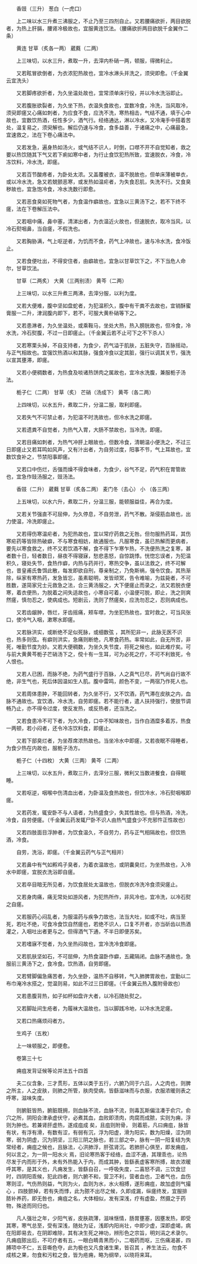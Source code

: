 <!-- { "loadSidebar": true } -->
　　香豉（三升） 葱白（一虎口）

　　上二味以水三升煮三沸服之，不止乃至三四剂自止。又若腰痛欲折，两目欲脱者，为热上肝膈，腰肾冷极故也，宜服黄连饮法。（腰痛欲折两目欲脱千金翼作二条）

　　黄连 甘草（炙各一两） 葳蕤（二两）

　　上三味切，以水三升，煮取一升，去滓内朴硝一两，顿服，得微利止。

　　又若眩冒欲倒者，为衣浓犯热故也，宜冷水淋头并洗之，须臾即愈。（千金翼云宜洗头）

　　又若脚疼欲折者，为久坐温处故也，宜常须单床行役，并以冷水洗浴即止。

　　又若腹胀欲裂者，为久坐下热，衣温失食故也，宜数冷食，冷洗，当风取冷，须臾即瘥又心痛如刺者，为应食不食，应洗不洗，寒热相击，气结不通，填于心中故也，宜数饮热酒，任性多少，酒气行。经络通达，淋以冷水，又冷淹手中搭着苦处，温复易之，须臾解也。解后仍速与冷食，食多益善，于诸痛之中，心痛最急，宜速救之，法在下卷心痛法中。

　　又若发急，遍身热如汤火，或气结不识人，时倒，口噤不开不自觉知者，救之要以热饮随其下气又若下痢如寒中者，为行止食饮犯热所致，宜速脱衣，冷食，冷冻饮料，冷水洗，即瘥。

　　又若百节酸疼者，为卧处太浓。又盖覆被衣，温不脱故也，但单床薄被单衣，或以冷水洗，急又若兢颤恶寒，或发热如温疟者，为失食忍肌，失洗不行。又食臭秽故也，宜急饱冷食，冷水洗数行即愈。

　　又若恶食臭如死物气者，为食温作癖故也，宜急以三黄汤下之，若不下终不瘥，法在下卷解压法中。

　　又若咽中痛，鼻中塞，清涕出者，为衣温近火故也，但速脱衣，取冷当风，以冷石熨咽鼻，当自瘥，不假洗也。

　　又若胸胁满，气上呕逆者，为饥而不食，药气上冲故也，速与冷水洗，食冷饭止。

　　又若食便吐出，不得安住者，由癖故也，宜急以甘草饮下之，不下当危人命尔，甘草饮法。

　　甘草（二两炙） 大黄（三两别渍） 黄芩（二两）

　　上三味切，以水三升煮三两沸，去滓分服，以利为度。

　　又若大便难，腹中坚如盘蛇者，为犯温积久，腹中有干粪不去故也，宜销酥蜜膏服一二升，津润腹内即下，若不，可服大黄朴硝等下之。

　　又若患淋者，为久坐温处，或乘鞍马，坐处大热，热入膀胱故也，但冷食，冷水洗，冷石熨腹，不过一日即瘥止。（千金翼云若不止可下之不下杀人）

　　又若寒栗头掉，不自支持者，为食少，药气溢于肌肤，五脏失守，百脉摇动，与正气相故也。宜强饮热酒以和其脉，强食冷食以定其脏，强行以调其关节，强洗以宣其壅滞，即瘥。

　　又若小便稠数者，为热食及啖诸热饼肉之属故也，宜冷水洗腹，兼服栀子汤法。

　　栀子仁（二两） 甘草（炙） 芒硝（汤成下） 黄芩（各二两）

　　上四味切，以水五升，煮取二升，分温二服，取利即瘥。

　　又若失气不可禁止者，为犯温不时洗故也，但冷水洗之即瘥。

　　又若遗粪不自觉者，为热气入胃，大肠不禁故也，当冷洗，即瘥。

　　又若目痛如刺者，为热气冲肝上眼故也，但数冷食，清朝温小便洗之，不过三日即瘥止又若耳鸣如风声，又有汁出者，为自劳过度，阳事不节，气上耳故也，宜数饮食补之，节禁阳事即瘥。

　　又若口中伤烂，舌强而燥不得食味者，为食少，谷气不足，药气积在胃管故也，宜急作豉汤服之，豉汤法。

　　香豉（二升） 葳蕤 甘草（炙各二两） 麦门冬（去心） 小 （各三两）

　　上五味切，以水六升，煮取二升，分温三服，能顿服益佳，再合为度。

　　又若关节强直不可屈伸，为久停息，不自劳泄，药气不散。渐侵筋血故也，出力使温，冷洗即瘥止。

　　又若得伤寒温疟者，为犯热故也，宜以常疗药救之无咎。但勿服热药耳，其伤寒疟药等皆除热破癖，不与寒食相妨，故通服也。凡服寒食，虽已热解而更病者，要先以寒食救之，终不又若饮酒不解，食不得下乍寒乍热，不洗便热洗之复寒，甚者数十日，轻者数日，昼夜不得寝寐，愁悲恚怒，自惊跳悸。恍惚忘误者，为犯温积久，寝处失节，食热作癖，内热与药并行，寒热交争，虽以法救之，终不可解也，昔皇甫氏鲁饵此散，每发即欲自刑，尊亲制之，乃免斯祸，强令饮食。其热渐除，纵家有寒热药，发急皆忘，虽素聪明，发皆顽冥，告令难喻，为兹毙者，不可胜数，遂简家兄士元救急之法，合三黄汤服之，大下便瘥止而录之，法又若脱衣便寒，着衣便热，为脱着之间失适故也，小寒自可着，小温便可脱，即止，洗之则爽然瘥，慎勿忍之，使病成也。短剧云，洗则了然瘥矣，应洗勿忍之，忍则病成也。

　　又若齿龈肿，唇烂，牙齿摇痛，颊车噤，为坐犯热故也，宜时救之，可当风张口，使冷气入咽，漱寒水即瘥。

　　又若脉洪实，或断绝不足似死脉，或细数弦 ，其所犯非一，此脉无医不识也，热多则弦。有癖则洪实，急痛则断绝，凡寒食药热。率常如此，自无所苦，非死，唯勤节度为妙。又若大便稠数，为坐久失节度，将死之候也，如此难疗矣。可与前大黄黄芩栀子芒硝汤下之，傥十有一生耳，可为必死之疗，不可不利致死，令人恨也。

　　又若人已困，而脉不绝，为药气盛行于百脉，人之真气已尽，药气尚自行故不绝，非生气也，死后体因温如生人肌。腹中雷鸣，颜色不变，一两宿乃作死人也。

　　又若周体患肿，不能回转者，为久坐不行，又不饮酒，药气滞在皮肤之内，血脉不通故也。宜饮酒，冷水洗，自劳即瘥。若不能行者，遣人扶持强行，使肢节调畅乃止，亦不得令过度，使反发热，或反热者，还当洗之。

　　又若食患冷不可下者，为久冷食，口中不知味故也，当作白酒糜多着苏，热食一两顿，若小闷者，还令冷冻饮料食，即瘥止。

　　又若下部臭烂者，为坐荐席浓热故也。当坐冷水中即瘥，又若夜眠不得睡者，为食少热在内故也，服栀子汤方。

　　栀子仁（十四枚） 大黄（三两） 黄芩（二两）

　　上三味切，以水五升，煮取三升，去滓分三服，微利又当数进餐食，自得眠睡。

　　又若呕逆，咽喉中伤清血出者，为卧温及食热故也，但饮冷水，冷石熨咽喉即瘥。

　　又若药发，辄安卧不与人语者，为热盛食少，失其性故也。但与热酒，冷洗，冷食，自劳便瘥。（千金翼云药发辄尸卧不识人由热气盛食少不充邪忤正性故也）

　　又若四肢面目浮肿者，为饮食温久，不自劳力，药与正气相隔故也，但饮热酒，冷食。

　　自劳，洗浴，即瘥。（千金翼云药气与正气相并）

　　又若鼻中有气如孵鸡子臭者，为着衣温故也，或阴囊臭烂，为坐热故也，入冷水中即瘥，宜脱衣洗浴即自瘥。

　　又若卒目暗无所见者，为饮食居处太温故也，但脱衣冷洗冷食须臾瘥止。

　　又若身肉痛，痛无常处如游风者，为犯热所作，非风冷也，宜冷洗，以冷石熨之自瘥。

　　又若服药心闷乱者，为服温药与疾争力故也，法当大吐，如或不吐，病当至死，若吐不绝，可食冷食饮自然瘥也，若绝不识人，口复不开者，亦当斫齿以热酒灌之，入咽吐出者更与之。但得酒气下通，不半日即便苏矣。

　　又若嗜寐不觉者，为久坐热闷故也，宜冷洗冷食即瘥。

　　又若肌肤坚如石，不可屈伸，为热食温卧作癖，五藏隔闭。血脉不通故也，急服前三黄汤下之，食冷食。饮热酒，自劳即瘥。

　　又若臂脚偏急痛苦者，为久坐卧，温热不自移转，气入肺脾胃故也，宜勤以二布巾淹冷水搭之，觉温则易，如此不过三日即瘥。（千金翼云热入腹附骨故也）

　　又若患腹背热，如子如杯如盘许大者，以冷石随处熨之。

　　又若脚趾间生疮者，为履袜大温故也，当以脚践冷地，以冷水洗足瘥。

　　又若口热痛烦闷者方。

　　生鸡子（五枚）

　　上一味顿服之，即便愈。

　　卷第三十七

　　痈疽发背证候等论并法五十四首

　　夫二仪含象，三才贯形，五体以类于五行，六腑乃同于六吕，人之肉也，则脾之所主，人之皮肤，则肺之所管，肤肉受病，皆繇滋味而与衣服，衣服浓暖则表之呼寒，滋味失度。

　　则腑脏皆热，腑脏既拥，则血脉不流，血脉不流，则毒瓦斯偏注凑于俞穴，俞穴之所，阴阳会津承虚伏守，必煮其血，血败即溃肉，肉腐而成脓，实则为痈，浮则为肿也。若兼肾肝虚热，遂成疽成 矣，且疽则附骨， 则着筋，凡曰痈疽，脉皆有状，有浮有滑，有数有涩，有弱有沉，浮为阳虚，滑为阳实，数为阳燥，涩为阴寒，弱为阴虚，沉为阴坚，三阳三阴之脉也，若三部之中，脉有一阴一阳复结为失常经者，痈疽之候也，且脉法，心洪肺浮，肝弦肾沉。若肺肝心俱至，即发痈疽，何以言之，为一阴一阳水火 焉，旧论寒热客于经络，血涩不通，其理乖也，论热尽发于内而形于外，未有外热能入于内，而成其肿，皆繇表虚客寒所搏，故衣浓暖呼其寒，是其义也，凡痈发生，皆繇自召，一呼吸失度，二喜怒不调，三饮食愆时，四阴阳乖候，犯此四者，则六腑不和，营卫不利，营者血也，卫者气也，血伤寒则涩，气伤热则益，气则为火，血则为水，水火相搏，遂形痈疽，故加虚则气撮心 ，四肢颤掉，若有失而悸，此为脓不出尽之候，久即成漏，纵瘥终发，宜服排脓补养药，即无咎也，痈疽之名，大体相似，发有深浅，疗有虚盈，然摄之于药物，殊途而同归也。

　　凡人强壮之年，少阳气省，皮肤疏薄，滋味惬情，肠胃壅塞，因壅发热，即受其寒，寒气总至，受有深浅，随处为证，浅即内阳尚壮，中即少虚，深即虚竭，病在阳即易去，在阴即难除，其有决生死之神功，辨形色之宗旨，明刘涓之术录尔。凡痈疽脓出后，不可疗者有五，一眼白睛青黑而小，二咽药而呕，三伤痛渴甚，四膊项中不仁，五音嘶色夺，此为极也又凡食诸生果，皆召其 ，养生法云，勿食不成核之果，勿食和污粒之食，皆为疮痈，略为纲举，以晓将来耳。

